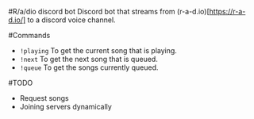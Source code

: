 #R/a/dio discord bot
Discord bot that streams from (r-a-d.io)[https://r-a-d.io/] to a discord voice channel.

#Commands
- `!playing` To get the current song that is playing.
- `!next` To get the next song that is queued.
- `!queue` To get the songs currently queued.

#TODO
- Request songs
- Joining servers dynamically
